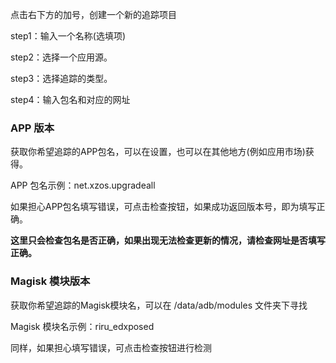 点击右下方的加号，创建一个新的追踪项目

step1：输入一个名称(选填项)

step2：选择一个应用源。

step3：选择追踪的类型。

step4：输入包名和对应的网址

### APP 版本

获取你希望追踪的APP包名，可以在设置，也可以在其他地方(例如应用市场)获得。

APP 包名示例：net.xzos.upgradeall

如果担心APP包名填写错误，可点击检查按钮，如果成功返回版本号，即为填写正确。

**这里只会检查包名是否正确，如果出现无法检查更新的情况，请检查网址是否填写正确。**

### Magisk 模块版本

获取你希望追踪的Magisk模块名，可以在 /data/adb/modules 文件夹下寻找

Magisk 模块名示例：riru_edxposed

同样，如果担心填写错误，可点击检查按钮进行检测
